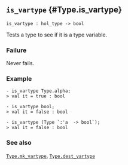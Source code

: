 ## `is_vartype` {#Type.is_vartype}


```
is_vartype : hol_type -> bool
```



Tests a type to see if it is a type variable.

### Failure

Never fails.

### Example

    
    - is_vartype Type.alpha;
    > val it = true : bool
    
    - is_vartype bool;
    > val it = false : bool
    
    - is_vartype (Type `:'a  -> bool`);
    > val it = false : bool
    



### See also

[`Type.mk_vartype`](#Type.mk_vartype), [`Type.dest_vartype`](#Type.dest_vartype)

